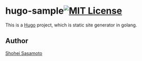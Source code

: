hugo-sample[![MIT License](http://img.shields.io/badge/license-MIT-blue.svg?style=flat-square)](/LICENSE)
===

This is a [Hugo](http://gohugo.io/) project, which is static site generator in golang.

## Author

[Shohei Sasamoto](https://github.com/saxsir)

